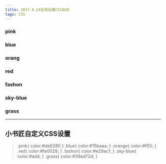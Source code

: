 ```yaml
---
title: 2017-8-24全局设置CSS测试
tags: CSS
---
```

<h3 class = "pink">pink</h3>

<h3 class = "blue"> blue</h3>

<h3 class = "orange">orang</h3>

<h3 class = "red">red</h3>

<h3 class = "fashon">fashon</h3>

<h3 class = "sky-blue">sky-blue</h3>

<h3 class = "grass">grass</h3>


***
<h2 class = "orange","middle">小书匠自定义CSS设置</h2>

> .pink{
color:#de6280
}
.blue{
color:#15baaa;
}
.orange{
color:#f55;
}
.red{
color:#fe0029;
}
.fashon{
color:#e29ac1;
}
.sky-blue{
color:#add;
}
.grass{
color:#39ad72d;
}